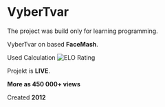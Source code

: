 # VyberTvar

The project was build only for learning programming.

VyberTvar on based **FaceMash**.

Used Calculation ![ELO Rating](https://en.wikipedia.org/wiki/Elo_rating_system)

Projekt is **LIVE**.

**More as 450 000+ views**

Created **2012**
